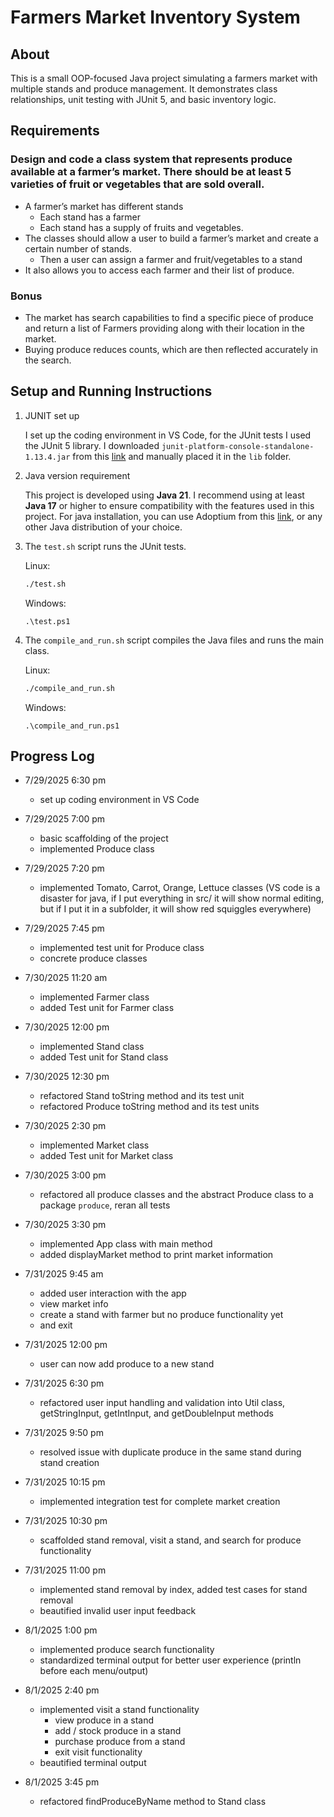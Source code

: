 # Farmers Market Inventory System

## About 

This is a small OOP-focused Java project simulating a farmers market with multiple stands and produce management. It demonstrates class relationships, unit testing with JUnit 5, and basic inventory logic.


## Requirements

### Design and code a class system that represents produce available at a farmer’s market. There should be at least 5 varieties of fruit or vegetables that are sold overall.

- A farmer’s market has different stands
    - Each stand has a farmer
    - Each stand has a supply of fruits and vegetables.
- The classes should allow a user to build a farmer’s market and create a certain number of stands.
    - Then a user can assign a farmer and fruit/vegetables to a stand
- It also allows you to access each farmer and their list of produce.

### Bonus

- The market has search capabilities to find a specific piece of produce and return a list of Farmers providing along with their location in the market.
- Buying produce reduces counts, which are then reflected accurately in the search.

## Setup and Running Instructions

1. JUNIT set up

    I set up the coding environment in VS Code, for the JUnit tests I used the JUnit 5 library. I downloaded `junit-platform-console-standalone-1.13.4.jar` from this [link](https://repo1.maven.org/maven2/org/junit/platform/junit-platform-console-standalone/1.13.4/) and manually placed it in the `lib` folder. 

2. Java version requirement

    This project is developed using **Java 21**. I recommend using at least **Java 17** or higher to ensure compatibility with the features used in this project. For java installation, you can use Adoptium from this [link](https://adoptium.net/temurin/releases/?version=17), or any other Java distribution of your choice.
    
3. The `test.sh` script runs the JUnit tests. 

    Linux: 

    ```bash
    ./test.sh
    ```

    Windows:

    ```shell
    .\test.ps1
    ```

4. The `compile_and_run.sh` script compiles the Java files and runs the main class.

    Linux:

    ```bash
    ./compile_and_run.sh
    ```

    Windows:

    ```shell
    .\compile_and_run.ps1
    ```

## Progress Log

- 7/29/2025 6:30 pm 
    - set up coding environment in VS Code

- 7/29/2025 7:00 pm 
    - basic scaffolding of the project
    - implemented Produce class

- 7/29/2025 7:20 pm 
    - implemented Tomato, Carrot, Orange, Lettuce classes (VS code is a disaster for java, if I put everything in src/ it will show normal editing, but if I put it in a subfolder, it will show red squiggles everywhere)

- 7/29/2025 7:45 pm 
    - implemented test unit for Produce class
    - concrete produce classes

- 7/30/2025 11:20 am 
    - implemented Farmer class
    - added Test unit for Farmer class

- 7/30/2025 12:00 pm 
    - implemented Stand class
    - added Test unit for Stand class

- 7/30/2025 12:30 pm 
    - refactored Stand toString method and its test unit
    - refactored Produce toString method and its test units

- 7/30/2025 2:30 pm 
    - implemented Market class
    - added Test unit for Market class

- 7/30/2025 3:00 pm 
    - refactored all produce classes and the abstract Produce class to a package `produce`, reran all tests

- 7/30/2025 3:30 pm 
    - implemented App class with main method
    - added displayMarket method to print market information

- 7/31/2025 9:45 am 
    - added user interaction with the app
    - view market info
    - create a stand with farmer but no produce functionality yet
    - and exit

- 7/31/2025 12:00 pm 
    - user can now add produce to a new stand

- 7/31/2025 6:30 pm 
    - refactored user input handling and validation into Util class, getStringInput, getIntInput, and getDoubleInput methods

- 7/31/2025 9:50 pm 
    - resolved issue with duplicate produce in the same stand during stand creation

- 7/31/2025 10:15 pm
    - implemented integration test for complete market creation

- 7/31/2025 10:30 pm 
    - scaffolded stand removal, visit a stand, and search for produce functionality

- 7/31/2025 11:00 pm 
    - implemented stand removal by index, added test cases for stand removal 
    - beautified invalid user input feedback

- 8/1/2025 1:00 pm 
    - implemented produce search functionality
    - standardized terminal output for better user experience (println before each menu/output)

- 8/1/2025 2:40 pm 
    - implemented visit a stand functionality
        - view produce in a stand
        - add / stock produce in a stand
        - purchase produce from a stand
        - exit visit functionality
    - beautified terminal output

- 8/1/2025 3:45 pm 
    - refactored findProduceByName method to Stand class